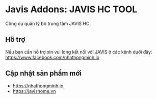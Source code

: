 # Javis Addons: JAVIS HC TOOL
Công cụ quản lý bộ trung tâm JAVIS HC. 
## Hỗ trợ

Nếu bạn cần hỗ trợ xin vui lòng kết nối với JAVIS ở các kênh dưới đây:
https://www.facebook.com/nhathongminh.io

## Cập nhật sản phẩm mới
- https://nhathongminh.io
- https://javishome.vn 